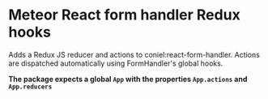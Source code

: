 # Meteor React form handler Redux hooks

Adds a Redux JS reducer and actions to coniel:react-form-handler. Actions are dispatched automatically using FormHandler's global hooks.


__The package expects a global ```App``` with the properties ```App.actions``` and ```App.reducers```__
